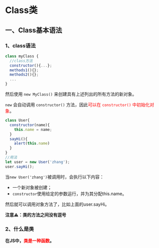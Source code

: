 # Class类

## 一、Class基本语法

### 1、class语法

```js
class myClass {
  //class方法
  constructor(){...};
  methods1(){};
  methods2(){};
  ...
}
```

然后使用 `new MyClass()` 来创建具有上述列出的所有方法的新对象。

`new` 会自动调用 `constructor()` 方法，因此<font color=red>可以在 `constructor()` 中初始化对象</font>。

```js
class User{
  constructor(name){
    this.name = name;
  }
  sayHi(){
    alert(this.name)
  }
}
//用法
let user = new User('zhang');
user.sayHi();
```

当`new User('zhang')`被调用时，会执行以下内容：

- 一个新对象被创建；
- `constructor`使用给定的参数运行，并为其分配this.name。

然后就可以调用对象方法了，比如上面的user.sayHi。

**注意⚠️：类的方法之间没有逗号**



### 2、什么是类

**在JS中，<font color=red>类是一种函数</font>。**

